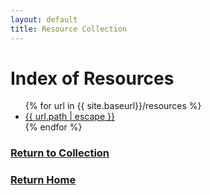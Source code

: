 ```yaml
---
layout: default
title: Resource Collection
---
```


<body>
  <h1>Index of Resources</h1>
  <ul>
    {% for url in {{ site.baseurl}}/resources %}
    <li><a href="{{ site.baseurl | escape }}{{ url.path | escape }}">{{ url.path | escape }}</a> </li>
    {% endfor %}
  </ul>
</body>

### [Return to Collection](https://bafflerbach.github.io/DSM-CORE/resource-collection)
### [Return Home](https://bafflerbach.github.io/DSM-CORE)
